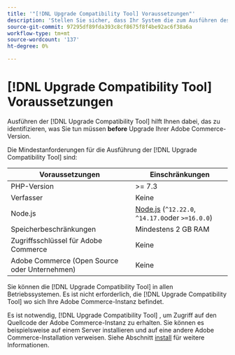 ```yaml
---
title: '"[!DNL Upgrade Compatibility Tool] Voraussetzungen"'
description: 'Stellen Sie sicher, dass Ihr System die zum Ausführen des [!DNL Upgrade Compatibility Tool] für Ihr Adobe Commerce-Projekt. '
source-git-commit: 97295df89fda393c8cf8675f8f4be92ac6f38a6a
workflow-type: tm+mt
source-wordcount: '137'
ht-degree: 0%

---
```



# [!DNL Upgrade Compatibility Tool] Voraussetzungen

Ausführen der [!DNL Upgrade Compatibility Tool] hilft Ihnen dabei, das zu identifizieren, was Sie tun müssen **before** Upgrade Ihrer Adobe Commerce-Version.

Die Mindestanforderungen für die Ausführung der [!DNL Upgrade Compatibility Tool] sind:

| **Voraussetzungen** | **Einschränkungen** |
|----------------|-----------------|
| PHP-Version | >= 7.3 |
| Verfasser | Keine |
| Node.js | [Node.js](https://nodejs.org/) (`^12.22.0`, `^14.17.0`oder `>=16.0.0`) |
| Speicherbeschränkungen | Mindestens 2 GB RAM |
| Zugriffsschlüssel für Adobe Commerce | Keine |
| Adobe Commerce (Open Source oder Unternehmen) | Keine |

Sie können die [!DNL Upgrade Compatibility Tool] in allen Betriebssystemen. Es ist nicht erforderlich, die [!DNL Upgrade Compatibility Tool] wo sich Ihre Adobe Commerce-Instanz befindet.

Es ist notwendig, [!DNL Upgrade Compatibility Tool] , um Zugriff auf den Quellcode der Adobe Commerce-Instanz zu erhalten. Sie können es beispielsweise auf einem Server installieren und auf eine andere Adobe Commerce-Installation verweisen. Siehe Abschnitt [install](../upgrade-compatibility-tool/install.md) für weitere Informationen.
